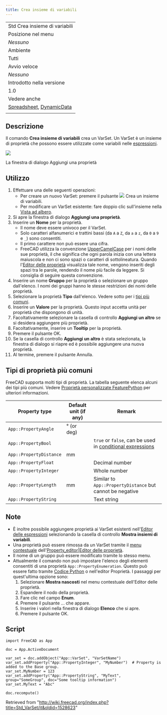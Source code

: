 ```yaml
---
title: Crea insieme di variabili
---
```

|  |
| --- |
| Std Crea insieme di variabili |
| Posizione nel menu |
| *Nessuno* |
| Ambiente |
| Tutti |
| Avvio veloce |
| *Nessuno* |
| Introdotto nella versione |
| 1.0 |
| Vedere anche |
| [Spreadsheet](/Spreadsheet_Workbench/it "Spreadsheet Workbench/it"), [DynamicData](/DynamicData_Workbench/it "DynamicData Workbench/it") |
|  |

## Descrizione

Il comando **Crea insieme di variabili** crea un VarSet. Un VarSet è un insieme di proprietà che possono essere utilizzate come variabili nelle [espressioni](/Expressions/it "Expressions/it").

![](/images/Std_VarSet_Dialog.png)

La finestra di dialogo Aggiungi una proprietà

## Utilizzo

1. Effettuare una delle seguenti operazioni:
   * Per creare un nuovo VarSet: premere il pulsante ![](/images/Std_VarSet.svg) Crea un insieme di variabili.
   * Per modificare un VarSet esistente: fare doppio clic sull'insieme nella [Vista ad albero](/Tree_view/it "Tree view/it").
2. Si apre la finestra di dialogo **Aggiungi una proprietà**.
3. Inserire un **Nome** per la proprietà.
   * Il nome deve essere univoco per il VarSet.
   * Solo caratteri alfanumerici e trattini bassi (da `A` a `Z`, da `a` a `z`, da `0` a `9` e `_`) sono consentiti.
   * Il primo carattere non può essere una cifra.
   * FreeCAD utilizza la convenzione [UpperCamelCase](https://en.wikipedia.org/wiki/Camel_case) ​​per i nomi delle sue proprietà, il che significa che ogni parola inizia con una lettera maiuscola e non ci sono spazi o caratteri di sottolineatura. Quando l'[Editor delle proprietà](/Property_editor/it "Property editor/it") visualizza tale nome, vengono inseriti degli spazi tra le parole, rendendo il nome più facile da leggere. Si consiglia di seguire questa convenzione.
4. Inserire un nome **Gruppo** per la proprietà o selezionare un gruppo dall'elenco. I nomi dei gruppi hanno le stesse restrizioni dei nomi delle proprietà.
5. Selezionare la proprietà **Tipo** dall'elenco. Vedere sotto per i [tipi più comuni](#Tipi_di_proprietà_più̠_comuni).
6. Inserire un **Valore** per la proprietà. Questo input accetta unità per proprietà che dispongono di unità.
7. Facoltativamente selezionare la casella di controllo **Aggiungi un altro** se si desidera aggiungere più proprietà.
8. Facoltativamente, inserire un **Tooltip** per la proprietà.
9. Premere il pulsante OK.
10. Se la casella di controllo **Aggiungi un altro** è stata selezionata, la finestra di dialogo si riapre ed è possibile aggiungere una nuova proprietà.
11. Al termine, premere il pulsante Annulla.

## Tipi di proprietà più comuni

FreeCAD supporta molti tipi di proprietà. La tabella seguente elenca alcuni dei tipi più comuni. Vedere [Proprietà personalizzate FeaturePython](/FeaturePython_Custom_Properties/it "FeaturePython Custom Properties/it") per ulteriori informazioni.

| Property type | Default unit (if any) | Remark |
| --- | --- | --- |
| `App::PropertyAngle` | ° (or deg) |  |
| `App::PropertyBool` |  | `true` or `false`, can be used in [conditional expressions](/Expressions#Conditional_expressions "Expressions") |
| `App::PropertyDistance` | mm |  |
| `App::PropertyFloat` |  | Decimal number |
| `App::PropertyInteger` |  | Whole number |
| `App::PropertyLength` | mm | Similar to `App::PropertyDistance` but cannot be negative |
| `App::PropertyString` |  | Text string |

## Note

* È inoltre possibile aggiungere proprietà ai VarSet esistenti nell'[Editor delle espressioni](/Expressions/it "Expressions/it") selezionando la casella di controllo **Mostra insiemi di variabili**.
* Una proprietà può essere rimossa da un VarSet tramite il [menu contestuale](/Property_editor/it#Context_menu "Property editor/it") dell'[Property\_editor|Editor delle proprietà](/Property_editor/it "Property editor/it").
* Il nome di un gruppo può essere modificato tramite lo stesso menu.
* Attualmente il comando non può impostare l'elenco degli elementi consentiti di una proprietà `App::PropertyEnumeration`. Questo può essere fatto tramite [Codice Python](/FeaturePython_Custom_Properties/it#App::PropertyEnumeration "FeaturePython Custom Properties/it") o nell'editor Proprietà. I passaggi per quest'ultima opzione sono:
  1. Selezionare **Mostra nascosti** nel menu contestuale dell'Editor delle proprietà.
  2. Espandere il nodo della proprietà.
  3. Fare clic nel campo **Enum**.
  4. Premere il pulsante ... che appare.
  5. Inserire i valori nella finestra di dialogo **Elenco** che si apre.
  6. Premere il pulsante OK.

## Script

```
import FreeCAD as App

doc = App.ActiveDocument

var_set = doc.addObject("App::VarSet", "VarSetName")
var_set.addProperty("App::PropertyInteger", "MyNumber")  # Property is added to the Base group.
var_set.MyNumber = 123
var_set.addProperty("App::PropertyString", "MyText", group="SomeGroup", doc="Some tooltip information")
var_set.MyText = "Abc"

doc.recompute()

```

Retrieved from "<http://wiki.freecad.org/index.php?title=Std_VarSet/it&oldid=1528623>"